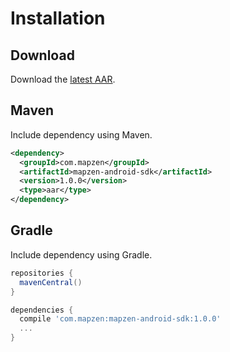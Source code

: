 # Installation

## Download

Download the [latest AAR](http://search.maven.org/remotecontent?filepath=com/mapzen/mapzen-android-sdk/1.0.0/mapzen-android-sdk-1.0.0.aar).

## Maven

Include dependency using Maven.

```xml
<dependency>
  <groupId>com.mapzen</groupId>
  <artifactId>mapzen-android-sdk</artifactId>
  <version>1.0.0</version>
  <type>aar</type>
</dependency>
```

## Gradle

Include dependency using Gradle.

```groovy
repositories {
  mavenCentral()
}

dependencies {
  compile 'com.mapzen:mapzen-android-sdk:1.0.0'
  ...
}
```
